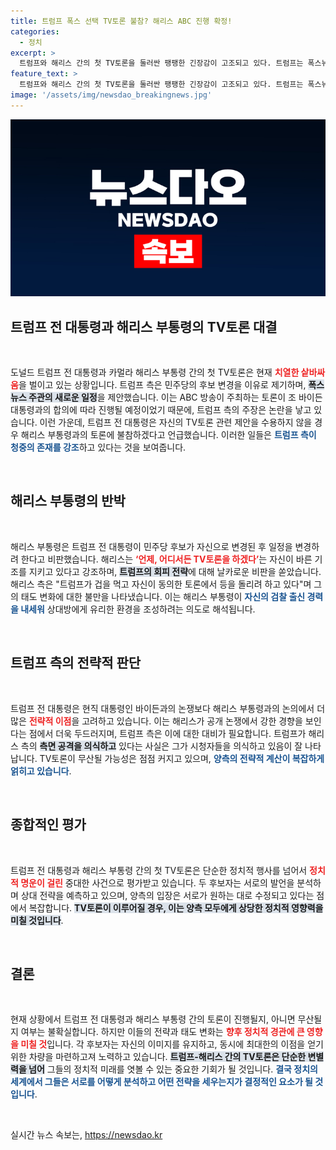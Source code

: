 ```yaml
---
title: 트럼프 폭스 선택 TV토론 불참? 해리스 ABC 진행 확정!
categories:
  - 정치
excerpt: >
  트럼프와 해리스 간의 첫 TV토론을 둘러싼 팽팽한 긴장감이 고조되고 있다. 트럼프는 폭스뉴스 주관의 토론을 요구하며 강수를 두고 있는 반면, 해리스는 그를 비판하며 일정 변경을 지적했다. 이 짜릿한 정치 대결이 어떻게 전개될지 그 귀추가 주목된다!
feature_text: >
  트럼프와 해리스 간의 첫 TV토론을 둘러싼 팽팽한 긴장감이 고조되고 있다. 트럼프는 폭스뉴스 주관의 토론을 요구하며 강수를 두고 있는 반면, 해리스는 그를 비판하며 일정 변경을 지적했다. 이 짜릿한 정치 대결이 어떻게 전개될지 그 귀추가 주목된다!
image: '/assets/img/newsdao_breakingnews.jpg'
---
```


<p><img src="/assets/img/newsdao_breakingnews.jpg" alt="ontimetimes 속보" /></p>

<h2 data-ke-size="size26">트럼프 전 대통령과 해리스 부통령의 TV토론 대결</h2>

<p data-ke-size="size16">&nbsp;</p>

<p data-ke-size="size16">도널드 트럼프 전 대통령과 카멀라 해리스 부통령 간의 첫 TV토론은 현재 <b><span style="color: #ee2323;">치열한 샅바싸움</span></b>을 벌이고 있는 상황입니다.  트럼프 측은 민주당의 후보 변경을 이유로 제기하며, <b><span style="background-color: #21538527;">폭스뉴스 주관의 새로운 일정</span></b>을 제안했습니다. 이는 ABC 방송이 주최하는 토론이 조 바이든 대통령과의 합의에 따라 진행될 예정이었기 때문에, 트럼프 측의 주장은 논란을 낳고 있습니다. 이런 가운데, 트럼프 전 대통령은 자신의 TV토론 관련 제안을 수용하지 않을 경우 해리스 부통령과의 토론에 불참하겠다고 언급했습니다. 이러한 일들은 <b><span style="color: #1a5490;">트럼프 측이 청중의 존재를 강조</span></b>하고 있다는 것을 보여줍니다.</p>

<p data-ke-size="size16">&nbsp;</p>

<h2 data-ke-size="size26">해리스 부통령의 반박</h2>

<p data-ke-size="size16">&nbsp;</p>

<p data-ke-size="size16">해리스 부통령은 트럼프 전 대통령이 민주당 후보가 자신으로 변경된 후 일정을 변경하려 한다고 비판했습니다. 해리스는 <b><span style="color: #ee2323;">‘언제, 어디서든 TV토론을 하겠다’</span></b>는 자신이 바른 기조를 지키고 있다고 강조하며, <b><span style="background-color: #21538527;">트럼프의 회피 전략</span></b>에 대해 날카로운 비판을 쏟았습니다. 해리스 측은 "트럼프가 겁을 먹고 자신이 동의한 토론에서 등을 돌리려 하고 있다"며 그의 태도 변화에 대한 불만을 나타냈습니다. 이는 해리스 부통령이 <b><span style="color: #1a5490;">자신의 검찰 출신 경력을 내세워</span></b> 상대방에게 유리한 환경을 조성하려는 의도로 해석됩니다.</p>

<p data-ke-size="size16">&nbsp;</p>

<h2 data-ke-size="size26">트럼프 측의 전략적 판단</h2>

<p data-ke-size="size16">&nbsp;</p>

<p data-ke-size="size16">트럼프 전 대통령은 현직 대통령인 바이든과의 논쟁보다 해리스 부통령과의 논의에서 더 많은 <b><span style="color: #ee2323;">전략적 이점</span></b>을 고려하고 있습니다. 이는 해리스가 공개 논쟁에서 강한 경향을 보인다는 점에서 더욱 두드러지며, 트럼프 측은 이에 대한 대비가 필요합니다. 트럼프가 해리스 측의 <b><span style="background-color: #21538527;">측면 공격을 의식하고</span></b> 있다는 사실은 그가 시청자들을 의식하고 있음이 잘 나타납니다. TV토론이 무산될 가능성은 점점 커지고 있으며, <b><span style="color: #1a5490;">양측의 전략적 계산이 복잡하게 얽히고 있습니다</span></b>.</p>

<p data-ke-size="size16">&nbsp;</p>

<h2 data-ke-size="size26">종합적인 평가</h2>

<p data-ke-size="size16">&nbsp;</p>

<p data-ke-size="size16">트럼프 전 대통령과 해리스 부통령 간의 첫 TV토론은 단순한 정치적 행사를 넘어서 <b><span style="color: #ee2323;">정치적 명운이 걸린</span></b> 중대한 사건으로 평가받고 있습니다. 두 후보자는 서로의 발언을 분석하며 상대 전략을 예측하고 있으며, 양측의 입장은 서로가 원하는 대로 수정되고 있다는 점에서 복잡합니다. <b><span style="background-color: #21538527;">TV토론이 이루어질 경우, 이는 양측 모두에게 상당한 정치적 영향력을 미칠 것입니다</span></b>.</p>

<p data-ke-size="size16">&nbsp;</p>

<h2 data-ke-size="size26">결론</h2>

<p data-ke-size="size16">&nbsp;</p>

<p data-ke-size="size16">현재 상황에서 트럼프 전 대통령과 해리스 부통령 간의 토론이 진행될지, 아니면 무산될지 여부는 불확실합니다. 하지만 이들의 전략과 태도 변화는 <b><span style="color: #ee2323;">향후 정치적 경관에 큰 영향을 미칠 것</span></b>입니다. 각 후보자는 자신의 이미지를 유지하고, 동시에 최대한의 이점을 얻기 위한 차량을 마련하고져 노력하고 있습니다. <b><span style="background-color: #21538527;">트럼프-해리스 간의 TV토론은 단순한 변별력을 넘어</span></b> 그들의 정치적 미래를 엿볼 수 있는 중요한 기회가 될 것입니다. <b><span style="color: #1a5490;">결국 정치의 세계에서 그들은 서로를 어떻게 분석하고 어떤 전략을 세우는지가 결정적인 요소가 될 것입니다</span></b>.</p>

<p data-ke-size="size16">&nbsp;</p>
실시간 뉴스 속보는, <a href="https://newsdao.kr" rel="dofollow">https://newsdao.kr</a>


